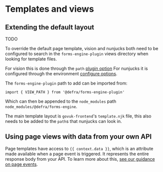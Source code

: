 # Templates and views

## Extending the default layout

TODO

To override the default page template, vision and nunjucks both need to be configured to search in the `forms-engine-plugin` views directory when looking for template files.

For vision this is done through the `path` [plugin option](https://github.com/hapijs/vision/blob/master/API.md#options)
For nunjucks it is configured through the environment [configure options](https://mozilla.github.io/nunjucks/api.html#configure).

The `forms-engine-plugin` path to add can be imported from:

`import { VIEW_PATH } from '@defra/forms-engine-plugin'`

Which can then be appended to the `node_modules` path `node_modules/@defra/forms-engine`.

The main template layout is `govuk-frontend`'s `template.njk` file, this also needs to be added to the `path`s that nunjucks can look in.

## Using page views with data from your own API

Page templates have access to `{{ context.data }}`, which is an attribute made available when a page event is triggered. It represents the entire response body from your API. To learn more about this, [see our guidance on page events](./PAGE_EVENTS.md).

